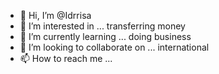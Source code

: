 - 👋 Hi, I’m @Idrrisa
- 👀 I’m interested in ... transferring money 
- 🌱 I’m currently learning ... doing business
- 💞️ I’m looking to collaborate on ... international 
- 📫 How to reach me ...

<!---
Idrrisa/Idrrisa is a ✨ special ✨ repository because its `README.md` (this file) appears on your GitHub profile.
You can click the Preview link to take a look at your changes.
--->
